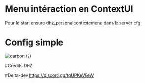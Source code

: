 # Menu intéraction en ContextUI
Pour le start ensure dhz_personalcontextemenu dans le server cfg

# Config simple
![carbon (2)](https://user-images.githubusercontent.com/75448882/128550668-bdc3c3ad-abc5-4899-8b06-b6b4a486ca42.png)

#Crédits
DHZ

#Delta-dev 
https://discord.gg/tqUPKeVEeW
